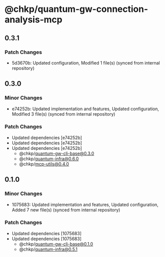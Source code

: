 # @chkp/quantum-gw-connection-analysis-mcp

## 0.3.1

### Patch Changes

- 5d3670b: Updated configuration, Modified 1 file(s) (synced from internal repository)

## 0.3.0

### Minor Changes

- e74252b: Updated implementation and features, Updated configuration, Modified 3 file(s) (synced from internal repository)

### Patch Changes

- Updated dependencies [e74252b]
- Updated dependencies [e74252b]
- Updated dependencies [e74252b]
  - @chkp/quantum-gw-cli-base@0.3.0
  - @chkp/quantum-infra@0.6.0
  - @chkp/mcp-utils@0.4.0

## 0.1.0

### Minor Changes

- 1075683: Updated implementation and features, Updated configuration, Added 7 new file(s) (synced from internal repository)

### Patch Changes

- Updated dependencies [1075683]
- Updated dependencies [1075683]
  - @chkp/quantum-gw-cli-base@0.1.0
  - @chkp/quantum-infra@0.5.1
